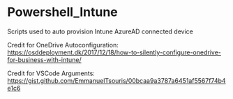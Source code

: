 # Powershell_Intune
Scripts used to auto provision Intune AzureAD connected device

Credit for OneDrive Autoconfiguration: https://osddeployment.dk/2017/12/18/how-to-silently-configure-onedrive-for-business-with-intune/

Credit for VSCode Arguments: https://gist.github.com/EmmanuelTsouris/00bcaa9a3787a6451af5567f74b4e1c6
